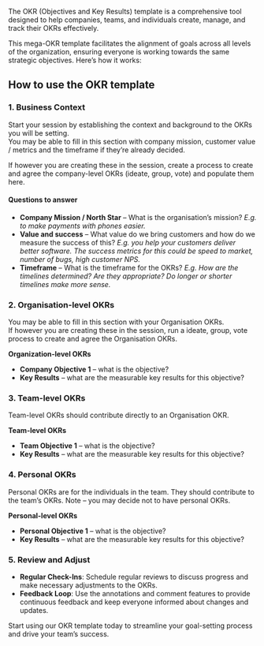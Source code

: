 The OKR (Objectives and Key Results) template is a comprehensive tool designed to help companies, teams, and individuals create, manage, and track their OKRs effectively.

This mega-OKR template facilitates the alignment of goals across all levels of the organization, ensuring everyone is working towards the same strategic objectives. Here’s how it works:

How to use the OKR template
---------------------------

### 1\. Business Context

Start your session by establishing the context and background to the OKRs you will be setting.  
You may be able to fill in this section with company mission, customer value / metrics and the timeframe if they’re already decided.

If however you are creating these in the session, create a process to create and agree the company-level OKRs (ideate, group, vote) and populate them here.

#### Questions to answer

*   **Company Mission / North Star** – What is the organisation’s mission? _E.g. to make payments with phones easier._
*   **Value and success** – What value do we bring customers and how do we measure the success of this? _E.g. you help your customers deliver better software. The success metrics for this could be speed to market, number of bugs, high customer NPS._
*   **Timeframe** – What is the timeframe for the OKRs? _E.g. How are the timelines determined? Are they appropriate? Do longer or shorter timelines make more sense._

### 2\. Organisation-level OKRs

You may be able to fill in this section with your Organisation OKRs.  
If however you are creating these in the session, run a ideate, group, vote process to create and agree the Organisation OKRs.

**Organization-level OKRs**

*   **Company Objective 1** – what is the objective?
*   **Key Results** – what are the measurable key results for this objective?

### 3\. Team-level OKRs

Team-level OKRs should contribute directly to an Organisation OKR.

**Team-level OKRs**

*   **Team Objective 1** – what is the objective?
*   **Key Results** – what are the measurable key results for this objective?

### 4\. Personal OKRs

Personal OKRs are for the individuals in the team. They should contribute to the team’s OKRs. Note – you may decide not to have personal OKRs.

**Personal-level OKRs**

*   **Personal Objective 1** – what is the objective?
*   **Key Results** – what are the measurable key results for this objective?

### 5\. **Review and Adjust**

*   **Regular Check-Ins**: Schedule regular reviews to discuss progress and make necessary adjustments to the OKRs.
*   **Feedback Loop**: Use the annotations and comment features to provide continuous feedback and keep everyone informed about changes and updates.

Start using our OKR template today to streamline your goal-setting process and drive your team’s success.